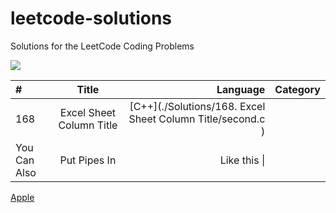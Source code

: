 # leetcode-solutions
Solutions for the LeetCode Coding Problems


<img src="https://miro.medium.com/max/828/1*SaeiqEJxjJ1-2XNXgEtiLw.png"/>

|   #      |  Title     |  Language     |  Category    |
| :------------- | :----------: | -----------: |-----------:  |
|  168 | Excel Sheet Column Title   |  [C++](./Solutions/168. Excel Sheet Column Title/second.c )  | |
| You Can Also   | Put Pipes In | Like this \| | |


 [Apple](http:apple.com)
